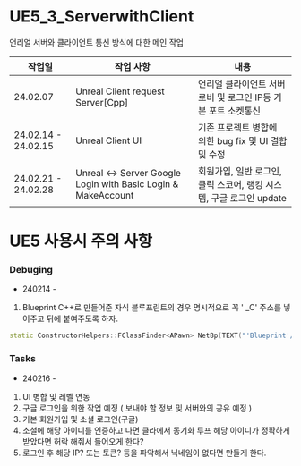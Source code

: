 # UE5_3_ServerwithClient
언리얼 서버와 클라이언트 통신 방식에 대한 메인 작업

| 작업일 | 작업 사항 | 내용 |
|---|---|---|
|24.02.07| Unreal Client request Server[Cpp] | 언리얼 클라이언트 서버 로비 및 로그인 IP등 기본 포트 소켓통신|
|24.02.14 - 24.02.15| Unreal Client UI | 기존 프로젝트 병합에 의한 bug fix 및 UI 결합 및 수정 | 
|24.02.21 - 24.02.28| Unreal <-> Server Google Login with Basic Login & MakeAccount | 회원가입, 일반 로그인, 클릭 스코어, 랭킹 시스템, 구글 로그인 update |


# UE5 사용시 주의 사항
### Debuging
- 240214 - 
1. Blueprint  C++로 만들어준 자식 블루프린트의 경우 명시적으로 꼭 ' _C' 주소를 넣어주고 뒤에 붙여주도록 하자. 
  ```cpp
  static ConstructorHelpers::FClassFinder<APawn> NetBp(TEXT("'Blueprint'/Game/HitUP/Widgets/Actors/BPC_NetActor.BPC_NetActor_C'"));
  ```

### Tasks
- 240216 -
1. UI 병합 및 레벨 연동
2. 구글 로그인을 위한 작업 예정 ( 보내야 할 정보 및 서버와의 공유 예정 )
3. 기본 회원가입 및 소셜 로그인(구글)
4. 소셜에 해당 아이디를 인증하고 나면 클라에서 동기화 루프 해당 아이디가 정확하게 받았다면 허락 해줘서 들어오게 한다?
5. 로그인 후 해당 IP? 또는 토큰? 등을 파악해서 닉네임이 없다면 만들게 한다. 
